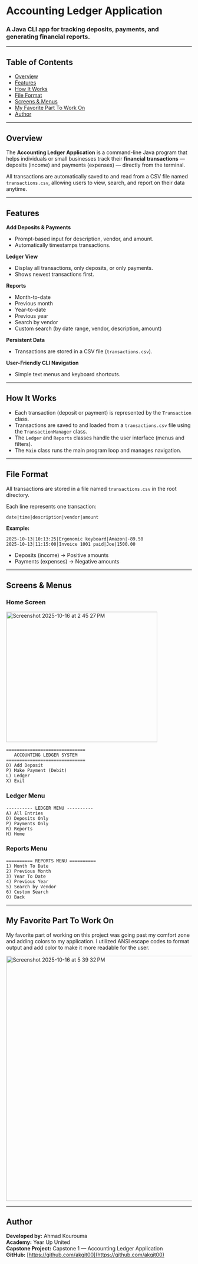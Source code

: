 # Accounting Ledger Application

### A Java CLI app for tracking deposits, payments, and generating financial reports.

---

## Table of Contents

- [Overview](#overview)
- [Features](#features)
- [How It Works](#how-it-works)
- [File Format](#file-format)
- [Screens & Menus](#screens--menus)
- [My Favorite Part To Work On](#my-favorite-part-to-work-on)
- [Author](#author)

---

## Overview

The **Accounting Ledger Application** is a command-line Java program that helps individuals 
or small businesses track their **financial transactions** — deposits (income) and payments 
(expenses) — directly from the terminal.

All transactions are automatically saved to and read from a CSV file named `transactions.csv`, 
allowing users to view, search, and report on their data anytime.

---

## Features

**Add Deposits & Payments**
- Prompt-based input for description, vendor, and amount.
- Automatically timestamps transactions.

**Ledger View**
- Display all transactions, only deposits, or only payments.
- Shows newest transactions first.

**Reports**
- Month-to-date
- Previous month
- Year-to-date
- Previous year
- Search by vendor
- Custom search (by date range, vendor, description, amount)

**Persistent Data**
- Transactions are stored in a CSV file (`transactions.csv`).

**User-Friendly CLI Navigation**
- Simple text menus and keyboard shortcuts.

---

## How It Works

- Each transaction (deposit or payment) is represented by the `Transaction` class.
- Transactions are saved to and loaded from a `transactions.csv` file using the 
  `TransactionManager` class.
- The `Ledger` and `Reports` classes handle the user interface (menus and filters).
- The `Main` class runs the main program loop and manages navigation.

---

## File Format

All transactions are stored in a file named `transactions.csv` in the root directory.

Each line represents one transaction:

```
date|time|description|vendor|amount
```

**Example:**
```
2025-10-13|10:13:25|Ergonomic keyboard|Amazon|-89.50
2025-10-13|11:15:00|Invoice 1001 paid|Joe|1500.00
```

- Deposits (income) → Positive amounts  
- Payments (expenses) → Negative amounts  

---

## Screens & Menus

### Home Screen

<img width="410" height="353" alt="Screenshot 2025-10-16 at 2 45 27 PM" src="https://github.com/user-attachments/assets/45b01919-49fe-471b-ac45-e77cd84b48bc" />


```
==============================
   ACCOUNTING LEDGER SYSTEM
==============================
D) Add Deposit
P) Make Payment (Debit)
L) Ledger
X) Exit
```

### Ledger Menu

```
---------- LEDGER MENU ----------
A) All Entries
D) Deposits Only
P) Payments Only
R) Reports
H) Home
```

### Reports Menu

```
========== REPORTS MENU ==========
1) Month To Date
2) Previous Month
3) Year To Date
4) Previous Year
5) Search by Vendor
6) Custom Search
0) Back
```

---

## My Favorite Part To Work On

My favorite part of working on this project was going past my comfort zone and adding colors 
to my application. I utilized ANSI escape codes to format output and add color to make it more 
readable for the user. 

<img width="729" height="664" alt="Screenshot 2025-10-16 at 5 39 32 PM" src="https://github.com/user-attachments/assets/7fe808c2-121a-462d-af3d-bb8f98d21292" />


---

## Author

**Developed by:** Ahmad Kourouma  
**Academy:** Year Up United  
**Capstone Project:** Capstone 1 — Accounting Ledger Application  
**GitHub:** [https://github.com/akgit00](https://github.com/akgit00)
